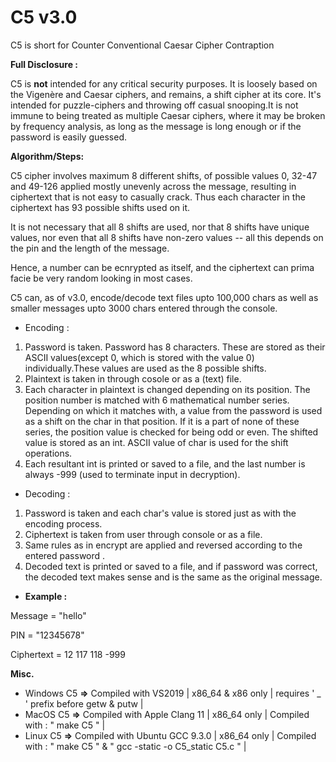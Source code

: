 # C5 v3.0
C5 is short for Counter Conventional Caesar Cipher Contraption

**Full Disclosure :** 

C5 is **not** intended for any critical security purposes. It is loosely based on the Vigenère  and  Caesar ciphers, and remains, a shift cipher at its core. It's intended for puzzle-ciphers and throwing off casual snooping.It is not immune to being treated as multiple Caesar ciphers, where it may be broken by frequency analysis, as long as the message is long enough or if the password is easily guessed. 

**Algorithm/Steps:**

C5 cipher involves maximum 8 different shifts, of possible values 0, 32-47 and 49-126 applied mostly unevenly across the message, resulting in ciphertext that is not easy to casually crack. Thus each character in the ciphertext has 93 possible shifts used on it.

It is not necessary that all 8 shifts are used, nor that 8 shifts have unique values, nor even that all 8 shifts have non-zero values -- all this depends on the pin and the length of the message.

Hence, a number can be ecnrypted as itself, and the ciphertext can prima facie be very random looking in most cases.

C5 can, as of v3.0, encode/decode text files upto 100,000 chars as well as smaller messages upto 3000 chars entered through the console.

- Encoding :

1. Password is taken. Password has 8 characters. These  are stored as their ASCII values(except 0, which is stored with the value 0) individually.These values are used as the 8 possible shifts.
2. Plaintext is taken in through cosole or as a (text) file.
4. Each character in plaintext is changed depending on its position. The position number is matched with 6 mathematical number series. Depending on which it matches with, a value from the password is used as a shift on the char in that position. If it is a part of none of these series, the position value is checked for being odd or even. The shifted value is stored as an int. ASCII value of char is used for the shift operations. 
5. Each resultant int is printed or saved to a file, and the last number is always -999  (used to terminate input in decryption).
- Decoding :

1. Password is taken and each char's value is stored just as with the encoding process.
2. Ciphertext is taken from user through console or as a file.
3. Same rules as in encrypt are applied and reversed according to the entered password .
4. Decoded text is printed or saved to a file, and if password was correct, the decoded text makes sense and is the same as the original message. 

- **Example :**

Message = "hello"

PIN = "12345678"

Ciphertext =  12 117 118 -999 

**Misc.**

- Windows C5 **=>** Compiled with VS2019 | x86_64 & x86 only | requires ' _ ' prefix before getw & putw |
- MacOS C5 **=>** Compiled with Apple Clang 11 | x86_64 only | Compiled with : " make C5 " |
- Linux C5 **=>** Compiled with Ubuntu GCC 9.3.0 | x86_64 only | Compiled with : " make C5 " & " gcc -static -o C5_static C5.c " |

